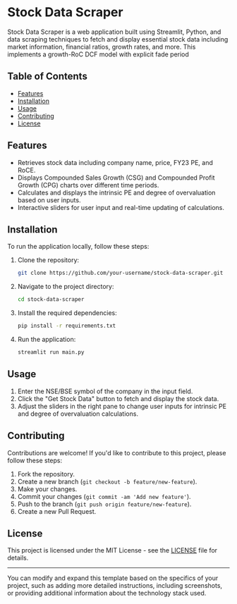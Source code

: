 # Stock Data Scraper

Stock Data Scraper is a web application built using Streamlit, Python, and data scraping techniques to fetch and display essential stock data including market information, financial ratios, growth rates, and more. 
This implements a growth-RoC DCF model with explicit fade period

## Table of Contents

- [Features](#features)
- [Installation](#installation)
- [Usage](#usage)
- [Contributing](#contributing)
- [License](#license)

## Features

- Retrieves stock data including company name, price, FY23 PE, and RoCE.
- Displays Compounded Sales Growth (CSG) and Compounded Profit Growth (CPG) charts over different time periods.
- Calculates and displays the intrinsic PE and degree of overvaluation based on user inputs.
- Interactive sliders for user input and real-time updating of calculations.

## Installation

To run the application locally, follow these steps:

1. Clone the repository:

   ```bash
   git clone https://github.com/your-username/stock-data-scraper.git
   ```

2. Navigate to the project directory:

   ```bash
   cd stock-data-scraper
   ```

3. Install the required dependencies:

   ```bash
   pip install -r requirements.txt
   ```

4. Run the application:

   ```bash
   streamlit run main.py
   ```

## Usage

1. Enter the NSE/BSE symbol of the company in the input field.
2. Click the "Get Stock Data" button to fetch and display the stock data.
3. Adjust the sliders in the right pane to change user inputs for intrinsic PE and degree of overvaluation calculations.

## Contributing

Contributions are welcome! If you'd like to contribute to this project, please follow these steps:

1. Fork the repository.
2. Create a new branch (`git checkout -b feature/new-feature`).
3. Make your changes.
4. Commit your changes (`git commit -am 'Add new feature'`).
5. Push to the branch (`git push origin feature/new-feature`).
6. Create a new Pull Request.

## License

This project is licensed under the MIT License - see the [LICENSE](LICENSE) file for details.

---

You can modify and expand this template based on the specifics of your project, such as adding more detailed instructions, including screenshots, or providing additional information about the technology stack used.
